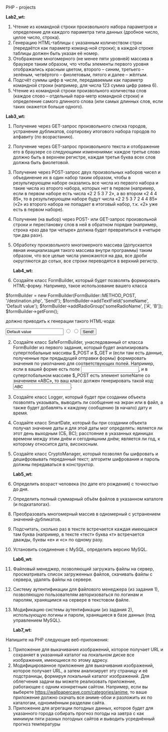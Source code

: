 PHP - projects

****Lab2_wt:**** 

1.	Чтение из командной строки произвольного набора параметров и определение для каждого параметра типа данных (дробное число, целое число, строка).
2.	Генерацию HTML-таблицы с указанным количеством строк (передаётся как параметр команд-ной строки); 
    в каждой строке таблицы должен быть указан её номер.
3.	Отображение многомерного (не менее пяти уровней) массива в браузере таким образом, 
    что чтобы элементы первого уровня отображались красным цветом, второго – синим, третьего – зелёным, четвёртого – фиолетовым, пятого и далее – жёлтым.	
4.	Подсчёт суммы цифр в числе, передаваемым как параметр командной строки (например, для числа 123 сумма цифр равна 6).
5.	Чтение из командной строки произвольного количества слов (каждое слово – отдельный пара-метр командной строки) 
    и определение самого длинного слова 
    (или самых длинных слов, если таких окажется больше одного).
    
   ****Lab3_wt:**** 
    
1.	Получение через GET-запрос произвольного списка городов, 
    устранение дубликатов, 
    сортировку итогового набора городов по алфавиту (по возрастанию).
2.	Получение через GET-запрос произвольного текста и отображение его в браузере со следующими изменениями: 
    каждое третье слово должно быть в верхнем регистре, 
    каждая третья буква всех слов должна быть фиолетовой.
3.	Получение через POST-запрос двух произвольных наборов чисел и объединение их в один набор таким образом, чтобы в результирующем наборе оказались все числа из первого     набора и такие числа из второго набора, которых нет в первом (например, если в первом наборе есть числа «2 2 5 3 7 2», а во втором «2 4 4 85», 
    то в результирующем наборе будут числа «2 2 5 3 7 2 4 4 85» («2» из второго набора не попадает в итоговый набор, т.к. «2» уже есть в первом наборе).
4.	Получение (на выбор) через POST- или GET-запрос произвольной строки
    и перестановку слов в ней в обратном порядке 
    (например, строка «раз два три четыре» должна будет превратиться в «четыре три два раз»).
5.	Обработку произвольного многомерного массива 
    (допускается явная инициализация такого массива внутри программы) 
    таким образом, что все целые числа умножаются на два, 
    все дроби округляются до сотых, 
    все строки переводятся в верхний регистр.
    
    ****Lab4_wt:****
    
1.	Создайте класс FormBuilder, который будет позволять формировать HTML-форму. 
Например, такое использование вашего класса

$formBuilder = new FormBuilder(FormBuilder::METHOD_POST, '/destination.php', 'Send!');
$formBuilder->addTextField('someName', 'Default value');
$formBuilder->addRadioGroup('someRadioName', ['A', 'B']);
$formBuilder->getForm();

должно приводить к генерации такого HTML-кода:

<form method="post" target="/destination.php">
 <input type="text" name="someName" value="Default value" />
 <input type="radio" name="someRadioName" value="A" />
 <input type="radio" name="someRadioName" value="B" />
 <input type="submit" value="Send!" />
</form>

2.	Создайте класс SafeFormBuilder, унаследованный от класса FormBuilder из первого задания, который будет анализировать суперглобальные массивы $_POST и $_GET и (если там есть данные, полученные при предыдущей отправки формы) формировать значения по умолчанию для соответствующих полей. 
Например, если в вашей форме есть поле <input type="text" name="someName" />, и в суперглобальном массиве $_POST есть элемент someName со значением «ABC», 
то ваш класс должен генерировать такой код: <input type="text" name="someName" value="ABC" />.

3.	Создайте класс Logger, который будет при создании объекта позволять указывать, выводить ли сообщение на экран или в файл, 
а также будет добавлять к каждому сообщению (в начало) дату и время.

4.	Создайте класс SmartDate, который бы при создании объекта получал значение даты и для этой даты мог определять:
является ли этот день выходным (СБ, ВС); 
расстояние в указанных единицах времени между этим днём и сегодняшним днём; 
является ли год, к которому относится дата, високосным.

5.	Создайте класс CryptoManager, 
который позволял бы шифровать и дешифровывать переданный текст; 
алгоритм шифрования и пароль должны передаваться в конструктор.

    ****Lab5_wt:**** 
    
1.	Определить возраст человека (по дате его рождения) с точностью до дня.
2.	Определить полный суммарный объём файлов в указанном каталоге (и подкаталогах).
3.	Преобразовать многомерный массив в одномерный с устранением значений-дубликатов.
4.	Подсчитать, сколько раз в тексте встречается каждая имеющаяся там буква (например, в тексте «тест» буква «т» встречается дважды, буквы «е» и «с» по одному разу.
5.	Установить соединение с MySQL, определить версию MySQL.

    ****Lab6_wt:**** 
    
1.	Файловый менеджер, позволяющий загружать файлы на сервер, просматривать список загруженных файлов, скачивать файлы с сервера, удалять файлы на сервере.
2.	Систему аутентификации для файлового менеджера (из задания 1), позволяющую пользователям авторизоваться по логинам и паролям, хранящимся на сервере в текстовом файле.
3.	Модификацию системы аутентификации (из задания 2), использующую логины и пароли, хранящиеся в базе данных (под управлением MySQL).

     ****Lab7_wt:**** 

Напишите на PHP следующие веб-приложения:

1.	Приложение для выкачивания изображений, которое получает URL и сохраняет в указанный каталог на локальном диске все изображения, имеющиеся по этому адресу.
2.	Модифицированное приложение для выкачивания изображений, которое получает URL, а затем анализирует эту страницу и её подстраницы, формируя локальный каталог изображений. Для облегчения задачи вы можете реализовать приложение, работающее с одним конкретным сайтом. Например, если вы выберете https://wallpapercave.com/categories/anime, то ваше приложение должно скачать все аниме-обои и разложить их по каталогам, одноимённым разделам сайта.
3.	Приложение для агрегации погодных данных, которое будет для указанного города собирать прогноз погоды на завтра с как минимум пяти разных погодных сайтов и выводить усреднённый прогноз температуры

